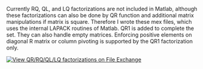 Currently RQ, QL, and LQ factorizations are not included in Matlab, although these factorizations can also be done by QR function and additional matrix manipulations if matrix is square. Therefore I wrote these mex files, which uses the internal LAPACK routines of Matlab. QR1 is added to complete the set. They can also handle empty matrices. Enforcing positive elements on diagonal R matrix or column pivoting is supported by the QR1 factorization only.

[![View QR/RQ/QL/LQ factorizations on File Exchange](https://www.mathworks.com/matlabcentral/images/matlab-file-exchange.svg)](https://www.mathworks.com/matlabcentral/fileexchange/16536-qr-rq-ql-lq-factorizations)
